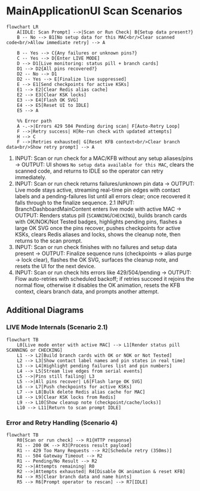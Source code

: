 # MainApplicationUI Scan Scenarios

```mermaid
flowchart LR
    A[IDLE: Scan Prompt] -->|Scan or Run Check| B{Setup data present?}
    B -- No --> B1[No setup data for this MAC<br/>Clear scanned code<br/>Allow immediate retry] --> A

    B -- Yes --> C{Any failures or unknown pins?}
    C -- Yes --> D[Enter LIVE MODE]
    D --> D1[Live monitoring: status pill + branch cards]
    D1 --> D2{All pins recovered?}
    D2 -- No --> D1
    D2 -- Yes --> E[Finalize live suppressed]
    E --> E1[Send checkpoints for active KSKs]
    E1 --> E2[Clear Redis alias cache]
    E2 --> E3[Clear KSK locks]
    E3 --> E4[Flash OK SVG]
    E4 --> E5[Reset UI to IDLE]
    E5 --> A

    %% Error path
    A -.->|Errors 429 504 Pending during scan| F[Auto-Retry Loop]
    F -->|Retry success| H[Re-run check with updated attempts]
    H --> C
    F -->|Retries exhausted| G[Reset KFB context<br/>Clear branch data<br/>Show retry prompt] --> A
```

1. INPUT: Scan or run check for a MAC/KFB without any setup aliases/pins -> OUTPUT: UI shows `No setup data available for this MAC`, clears the scanned code, and returns to IDLE so the operator can retry immediately.
2. INPUT: Scan or run check returns failures/unknown pin data -> OUTPUT: Live mode stays active, streaming real-time pin edges with contact labels and a pending-failures list until all errors clear; once recovered it falls through to the finalize sequence.
2.1 INPUT: BranchDashboardMainContent enters live mode with active MAC -> OUTPUT: Renders status pill (`SCANNING`/`CHECKING`), builds branch cards with OK/NOK/Not Tested badges, highlights pending pins, flashes a large OK SVG once the pins recover, pushes checkpoints for active KSKs, clears Redis aliases and locks, shows the cleanup note, then returns to the scan prompt.
3. INPUT: Scan or run check finishes with no failures and setup data present -> OUTPUT: Finalize sequence runs (checkpoints → alias purge → lock clear), flashes the OK SVG, surfaces the cleanup note, and resets the UI for the next device.
4. INPUT: Scan or run check hits errors like 429/504/pending -> OUTPUT: Flow auto-retries with scheduled backoff; if retries succeed it rejoins the normal flow, otherwise it disables the OK animation, resets the KFB context, clears branch data, and prompts another attempt.

## Additional Diagrams

### LIVE Mode Internals (Scenario 2.1)

```mermaid
flowchart TB
    L0[Live mode enter with active MAC] --> L1[Render status pill SCANNING or CHECKING]
    L1 --> L2[Build branch cards with OK or NOK or Not Tested]
    L2 --> L3[Show contact label names and pin states in real time]
    L3 --> L4[Highlight pending failures list and pin numbers]
    L4 --> L5[Stream live edges from serial events]
    L5 -->|Pins still failing| L3
    L5 -->|All pins recover| L6[Flash large OK SVG]
    L6 --> L7[Push checkpoints for active KSKs]
    L7 --> L8[Bulk delete Redis alias cache for MAC]
    L8 --> L9[Clear KSK locks from Redis]
    L9 --> L10[Show cleanup note (checkpoint/cache/locks)]
    L10 --> L11[Return to scan prompt IDLE]
```

### Error and Retry Handling (Scenario 4)

```mermaid
flowchart TB
    R0[Scan or run check] --> R1{HTTP response}
    R1 -- 200 OK --> R3[Process result payload]
    R1 -- 429 Too Many Requests --> R2[Schedule retry (350ms)]
    R1 -- 504 Gateway Timeout --> R2
    R1 -- Pending/No Result --> R2
    R2 -->|Attempts remaining| R0
    R2 -->|Attempts exhausted| R4[Disable OK animation & reset KFB]
    R4 --> R5[Clear branch data and name hints]
    R5 --> R6[Prompt operator to rescan] --> R7[IDLE]
```
